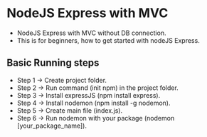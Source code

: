 # NodeJS Express with MVC
- NodeJS Express with MVC without DB connection. 
- This is for beginners, how to get started with nodeJS Express.

## Basic Running steps
- Step 1 -> Create project folder.
- Step 2 -> Run command (init npm) in the project folder.
- Step 3 -> Install expressJS (npm install express).
- Step 4 -> Install nodemon (npm install -g nodemon).
- Step 5 -> Create main file (index.js).
- Step 6 -> Run nodemon with your package (nodemon [your_package_name]).
